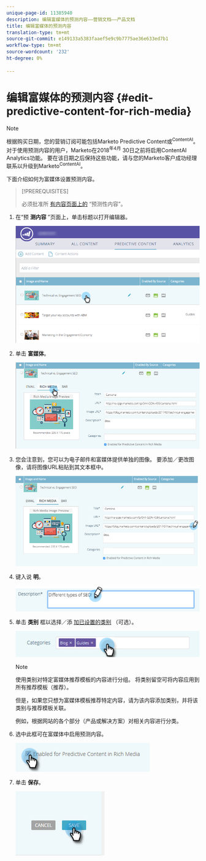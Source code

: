 ```yaml
---
unique-page-id: 11385940
description: 编辑富媒体的预测内容——营销文档——产品文档
title: 编辑富媒体的预测内容
translation-type: tm+mt
source-git-commit: e149133a5383faaef5e9c9b7775ae36e633ed7b1
workflow-type: tm+mt
source-wordcount: '232'
ht-degree: 0%

---
```



# 编辑富媒体的预测内容 {#edit-predictive-content-for-rich-media}

>[!NOTE]
>
>根据购买日期，您的营销订阅可能包括Marketo Predictive Content或<sup>ContentAI</sup>。 对于使用预测内容的用户，Marketo在2018<sup>年4月</sup> 30日之前将启用ContentAI Analytics功能。 要在该日期之后保持这些功能，请与您的Marketo客户成功经理联系以升级到Marketo<sup>ContentAI</sup>。

下面介绍如何为富媒体设置预测内容。

>[!PREREQUISITES]
>
>必须批准所 [有内容页面上的](/help/marketo/product-docs/predictive-content/working-with-all-content/approve-a-title-for-predictive-content.md) “预测性内容”。

1. 在“预 **测内容** ”页面上，单击标题以打开编辑器。

   ![](assets/image2017-10-3-9-3a40-3a38.png)

1. 单击 **富媒体**。

   ![](assets/image2017-10-3-9-3a41-3a33.png)

1. 您会注意到，您可以为电子邮件和富媒体提供单独的图像。 要添加／更改图像，请将图像URL粘贴到其文本框中。

   ![](assets/image2017-10-3-9-3a42-3a20.png)

1. 键入说 **明**。

   ![](assets/image2017-10-3-9-3a43-3a43.png)

1. 单击 **类别** 框以选择／添 [加已设置的类别](/help/marketo/product-docs/predictive-content/getting-started/set-up-categories.md) （可选）。

   ![](assets/image2017-10-3-9-3a55-3a57.png)

   >[!NOTE]
   >
   >使用类别对特定富媒体推荐模板的内容进行分组。 将类别留空可将内容应用到所有推荐模板（推荐）。
   >
   >但是，如果您只想为富媒体模板推荐特定内容，请为该内容添加类别，并将该类别与推荐模板关联。
   >
   >例如，根据网站的各个部分（产品或解决方案）对相关内容进行分类。

1. 选中此框可在富媒体中启用预测内容。

   ![](assets/six-1.png)

1. 单击 **保存**。

   ![](assets/save.png)
